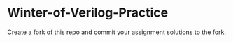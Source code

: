 # Winter-of-Verilog-Practice
Create a fork of this repo and commit your assignment solutions to the fork.
